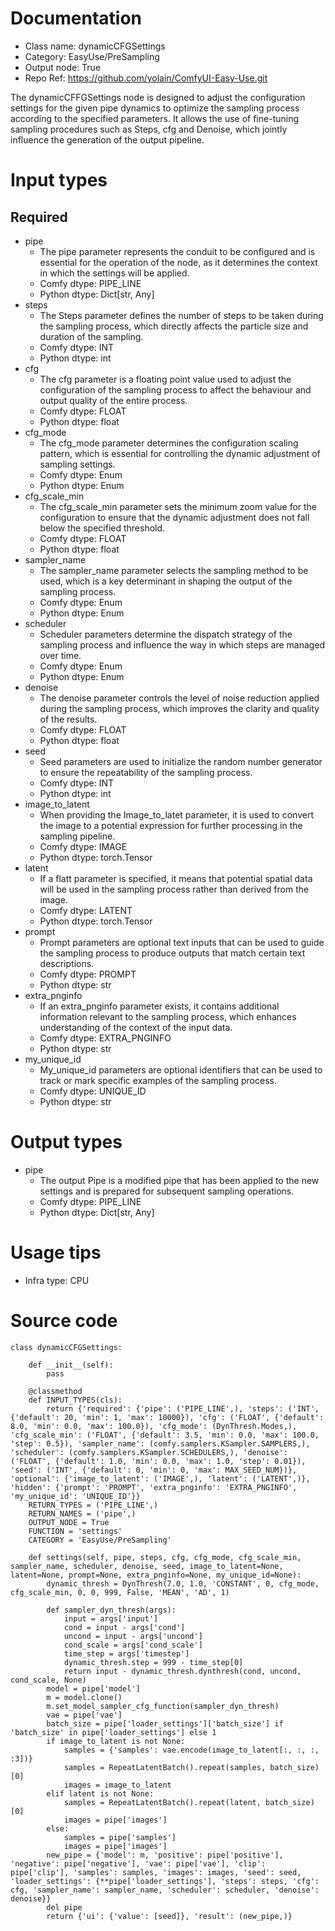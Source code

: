 # Documentation
- Class name: dynamicCFGSettings
- Category: EasyUse/PreSampling
- Output node: True
- Repo Ref: https://github.com/yolain/ComfyUI-Easy-Use.git

The dynamicCFFGSettings node is designed to adjust the configuration settings for the given pipe dynamics to optimize the sampling process according to the specified parameters. It allows the use of fine-tuning sampling procedures such as Steps, cfg and Denoise, which jointly influence the generation of the output pipeline.

# Input types
## Required
- pipe
    - The pipe parameter represents the conduit to be configured and is essential for the operation of the node, as it determines the context in which the settings will be applied.
    - Comfy dtype: PIPE_LINE
    - Python dtype: Dict[str, Any]
- steps
    - The Steps parameter defines the number of steps to be taken during the sampling process, which directly affects the particle size and duration of the sampling.
    - Comfy dtype: INT
    - Python dtype: int
- cfg
    - The cfg parameter is a floating point value used to adjust the configuration of the sampling process to affect the behaviour and output quality of the entire process.
    - Comfy dtype: FLOAT
    - Python dtype: float
- cfg_mode
    - The cfg_mode parameter determines the configuration scaling pattern, which is essential for controlling the dynamic adjustment of sampling settings.
    - Comfy dtype: Enum
    - Python dtype: Enum
- cfg_scale_min
    - The cfg_scale_min parameter sets the minimum zoom value for the configuration to ensure that the dynamic adjustment does not fall below the specified threshold.
    - Comfy dtype: FLOAT
    - Python dtype: float
- sampler_name
    - The sampler_name parameter selects the sampling method to be used, which is a key determinant in shaping the output of the sampling process.
    - Comfy dtype: Enum
    - Python dtype: Enum
- scheduler
    - Scheduler parameters determine the dispatch strategy of the sampling process and influence the way in which steps are managed over time.
    - Comfy dtype: Enum
    - Python dtype: Enum
- denoise
    - The denoise parameter controls the level of noise reduction applied during the sampling process, which improves the clarity and quality of the results.
    - Comfy dtype: FLOAT
    - Python dtype: float
- seed
    - Seed parameters are used to initialize the random number generator to ensure the repeatability of the sampling process.
    - Comfy dtype: INT
    - Python dtype: int
- image_to_latent
    - When providing the Image_to_latet parameter, it is used to convert the image to a potential expression for further processing in the sampling pipeline.
    - Comfy dtype: IMAGE
    - Python dtype: torch.Tensor
- latent
    - If a flatt parameter is specified, it means that potential spatial data will be used in the sampling process rather than derived from the image.
    - Comfy dtype: LATENT
    - Python dtype: torch.Tensor
- prompt
    - Prompt parameters are optional text inputs that can be used to guide the sampling process to produce outputs that match certain text descriptions.
    - Comfy dtype: PROMPT
    - Python dtype: str
- extra_pnginfo
    - If an extra_pnginfo parameter exists, it contains additional information relevant to the sampling process, which enhances understanding of the context of the input data.
    - Comfy dtype: EXTRA_PNGINFO
    - Python dtype: str
- my_unique_id
    - My_unique_id parameters are optional identifiers that can be used to track or mark specific examples of the sampling process.
    - Comfy dtype: UNIQUE_ID
    - Python dtype: str

# Output types
- pipe
    - The output Pipe is a modified pipe that has been applied to the new settings and is prepared for subsequent sampling operations.
    - Comfy dtype: PIPE_LINE
    - Python dtype: Dict[str, Any]

# Usage tips
- Infra type: CPU

# Source code
```
class dynamicCFGSettings:

    def __init__(self):
        pass

    @classmethod
    def INPUT_TYPES(cls):
        return {'required': {'pipe': ('PIPE_LINE',), 'steps': ('INT', {'default': 20, 'min': 1, 'max': 10000}), 'cfg': ('FLOAT', {'default': 8.0, 'min': 0.0, 'max': 100.0}), 'cfg_mode': (DynThresh.Modes,), 'cfg_scale_min': ('FLOAT', {'default': 3.5, 'min': 0.0, 'max': 100.0, 'step': 0.5}), 'sampler_name': (comfy.samplers.KSampler.SAMPLERS,), 'scheduler': (comfy.samplers.KSampler.SCHEDULERS,), 'denoise': ('FLOAT', {'default': 1.0, 'min': 0.0, 'max': 1.0, 'step': 0.01}), 'seed': ('INT', {'default': 0, 'min': 0, 'max': MAX_SEED_NUM})}, 'optional': {'image_to_latent': ('IMAGE',), 'latent': ('LATENT',)}, 'hidden': {'prompt': 'PROMPT', 'extra_pnginfo': 'EXTRA_PNGINFO', 'my_unique_id': 'UNIQUE_ID'}}
    RETURN_TYPES = ('PIPE_LINE',)
    RETURN_NAMES = ('pipe',)
    OUTPUT_NODE = True
    FUNCTION = 'settings'
    CATEGORY = 'EasyUse/PreSampling'

    def settings(self, pipe, steps, cfg, cfg_mode, cfg_scale_min, sampler_name, scheduler, denoise, seed, image_to_latent=None, latent=None, prompt=None, extra_pnginfo=None, my_unique_id=None):
        dynamic_thresh = DynThresh(7.0, 1.0, 'CONSTANT', 0, cfg_mode, cfg_scale_min, 0, 0, 999, False, 'MEAN', 'AD', 1)

        def sampler_dyn_thresh(args):
            input = args['input']
            cond = input - args['cond']
            uncond = input - args['uncond']
            cond_scale = args['cond_scale']
            time_step = args['timestep']
            dynamic_thresh.step = 999 - time_step[0]
            return input - dynamic_thresh.dynthresh(cond, uncond, cond_scale, None)
        model = pipe['model']
        m = model.clone()
        m.set_model_sampler_cfg_function(sampler_dyn_thresh)
        vae = pipe['vae']
        batch_size = pipe['loader_settings']['batch_size'] if 'batch_size' in pipe['loader_settings'] else 1
        if image_to_latent is not None:
            samples = {'samples': vae.encode(image_to_latent[:, :, :, :3])}
            samples = RepeatLatentBatch().repeat(samples, batch_size)[0]
            images = image_to_latent
        elif latent is not None:
            samples = RepeatLatentBatch().repeat(latent, batch_size)[0]
            images = pipe['images']
        else:
            samples = pipe['samples']
            images = pipe['images']
        new_pipe = {'model': m, 'positive': pipe['positive'], 'negative': pipe['negative'], 'vae': pipe['vae'], 'clip': pipe['clip'], 'samples': samples, 'images': images, 'seed': seed, 'loader_settings': {**pipe['loader_settings'], 'steps': steps, 'cfg': cfg, 'sampler_name': sampler_name, 'scheduler': scheduler, 'denoise': denoise}}
        del pipe
        return {'ui': {'value': [seed]}, 'result': (new_pipe,)}
```